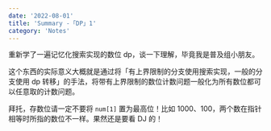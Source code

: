 ```yaml
---
date: '2022-08-01'
title: 'Summary -「DP」1'
category: 'Notes'
---
```


重新学了一遍记忆化搜索实现的数位 dp，谈一下理解，毕竟我是普及组小朋友。

这个东西的实际意义大概就是通过将「有上界限制的分支使用搜索实现，一般的分支使用 dp 转移」的手法，将带有上界限制的数位计数问题一般化为所有数位都可以任意取的计数问题。

拜托，存数位请一定不要将 `num[1]` 置为最高位！比如 $1000$、$100$，两个数在指针相等时所指的数位不一样。果然还是要看 DJ 的！